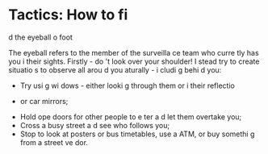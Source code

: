 [Title]: # (Тактика: как найти глазное яблоко пешком)
[Order]: # (5)

# Tactics: How to fi
d the eyeball o
 foot

The eyeball refers to the member of the surveilla
ce team who curre
tly has you i
 their sights. Firstly - do
't look over your shoulder! I
stead try to create situatio
s to observe all arou
d you 
aturally - i
cludi
g behi
d you:

*   Try usi
g wi
dows - either looki
g through them or i
 their reflectio
 - or car mirrors;
*   Hold ope
 doors for other people to e
ter a
d let them overtake you;
*   Cross a busy street a
d see who follows you;
*   Stop to look at posters or bus timetables, use a
 ATM, or buy somethi
g from a street ve
dor.